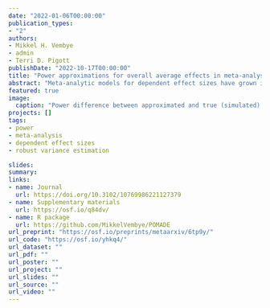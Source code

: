 ```yaml
---
date: "2022-01-06T00:00:00"
publication_types:
- "2"
authors:
- Mikkel H. Vembye
- admin
- Terri D. Pigott
publishDate: "2022-10-17T00:00:00"
title: "Power approximations for overall average effects in meta-analysis of dependent effect sizes"
abstract: "Meta-analytic models for dependent effect sizes have grown increasingly sophisticated over the last few decades, which has created challenges for a priori power calculations. We introduce power approximations for tests of average effect sizes based upon several common approaches for handling dependent effect sizes. In a Monte Carlo simulation, we show that the new power formulas can accurately approximate the true power of meta-analytic models for dependent effect sizes. Lastly, we investigate the Type I error rate and power for several common models, finding that tests using robust variance estimation provide better Type I error calibration than tests with model-based variance estimation. We consider implications for practice with respect to selecting a working model and an inferential approach."
featured: true
image: 
  caption: "Power difference between approximated and true (simulated) power versus approximated power for the C(H)E working models, across different methods of sampling study characteristics."
projects: []
tags: 
- power
- meta-analysis
- dependent effect sizes
- robust variance estimation

slides: 
summary: 
links:
- name: Journal
  url: https://doi.org/10.3102/10769986221127379
- name: Supplementary materials
  url: https://osf.io/q84dv/
- name: R package
  url: https://github.com/MikkelVembye/POMADE
url_preprint: "https://osf.io/preprints/metaarxiv/6tp9y/"
url_code: "https://osf.io/yhkq4/"
url_dataset: ""
url_pdf: ""
url_poster: ""
url_project: ""
url_slides: ""
url_source: ""
url_video: ""
---
```

